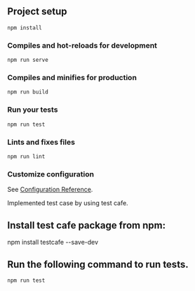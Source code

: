
## Project setup
```
npm install
```

### Compiles and hot-reloads for development
```
npm run serve
```

### Compiles and minifies for production
```
npm run build
```

### Run your tests
```
npm run test
```

### Lints and fixes files
```
npm run lint
```

### Customize configuration
See [Configuration Reference](https://cli.vuejs.org/config/).

Implemented test case by using test cafe.

## Install test cafe package from npm:

npm install testcafe --save-dev

## Run the following command to run tests.

```
npm run test
```
